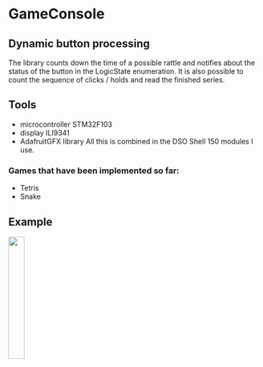 # GameConsole
## Dynamic button processing
The library counts down the time of a possible rattle and notifies about the status of the button in the LogicState enumeration. It is also possible to count the sequence of clicks / holds and read the finished series.
## Tools
- microcontroller STM32F103
- display ILI9341
- AdafruitGFX library
All this is combined in the DSO Shell 150 modules I use.
### Games that have been implemented so far: 
- Tetris
- Snake
## Example
<img src="[3gKi9pon0uI.jpg](https://github.com/XForgivenGitX/Game-Console/blob/master/pictures/3gKi9pon0uI.jpg)" width="25%"/>

